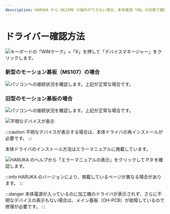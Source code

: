 ```yaml
---
description: HARUKA から HAJIME の操作ができない場合、本体電源「ON」の状態で確認
---
```


# ドライバー確認方法

![キーボードの「WINマーク」+「X」を押して「デバイスマネージャー」をクリックします。](/assets/20191015\_03.png)

### 新型のモーション基板（MS107）の場合

![パソコンへの接続状況を確認します。上記が正常な場合です。](/assets/20191015\_04.png)

### 旧型のモーション基板の場合

![パソコンへの接続状況を確認します。上記が正常な場合です。](/assets/20191015\_05.png)

![不明なデバイスが表示](/assets/20191015\_06.png)

:::caution
不明なデバイスが表示する場合は、本体ドライバの再インストールが必要です。
:::

本体ドライバのインストール方法はエラーマニュアルに掲載しています。

![HARUKA のヘルプから「エラーマニュアルの表示」をクリックして P.9 を確認します。](/assets/20191015\_11.png)

:::info
HARUKA のバージョンにより、掲載しているページが異なる場合があります。
:::

:::danger
本体電源が入っているのに加工機のドライバが表示されず、さらに不明なデバイスの表示もない場合は、メイン基板（OH-PCB）が故障しているので修理が必要です。
:::
